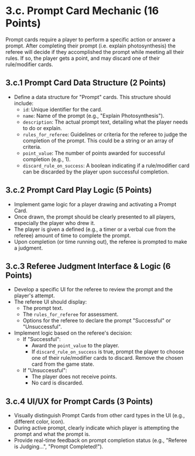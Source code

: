 # 3.c. Prompt Card Mechanic (16 Points)

Prompt cards require a player to perform a specific action or answer a prompt. After completing their prompt (i.e. explain photosynthesis) the referee will decide if they accomplished the prompt while meeting all their rules. If so, the player gets a point, and may discard one of their rule/modifier cards.

## 3.c.1 Prompt Card Data Structure (2 Points)
*   Define a data structure for "Prompt" cards. This structure should include:
    *   `id`: Unique identifier for the card.
    *   `name`: Name of the prompt (e.g., "Explain Photosynthesis").
    *   `description`: The actual prompt text, detailing what the player needs to do or explain.
    *   `rules_for_referee`: Guidelines or criteria for the referee to judge the completion of the prompt. This could be a string or an array of criteria.
    *   `point_value`: The number of points awarded for successful completion (e.g., 1).
    *   `discard_rule_on_success`: A boolean indicating if a rule/modifier card can be discarded by the player upon successful completion.

## 3.c.2 Prompt Card Play Logic (5 Points)
*   Implement game logic for a player drawing and activating a Prompt Card.
*   Once drawn, the prompt should be clearly presented to all players, especially the player who drew it.
*   The player is given a defined (e.g., a timer or a verbal cue from the referee) amount of time to complete the prompt.
*   Upon completion (or time running out), the referee is prompted to make a judgment.

## 3.c.3 Referee Judgment Interface & Logic (6 Points)
*   Develop a specific UI for the referee to review the prompt and the player's attempt.
*   The referee UI should display:
    *   The prompt text.
    *   The `rules_for_referee` for assessment.
    *   Options for the referee to declare the prompt "Successful" or "Unsuccessful".
*   Implement logic based on the referee's decision:
    *   If "Successful":
        *   Award the `point_value` to the player.
        *   If `discard_rule_on_success` is true, prompt the player to choose one of their rule/modifier cards to discard. Remove the chosen card from the game state.
    *   If "Unsuccessful":
        *   The player does not receive points.
        *   No card is discarded.

## 3.c.4 UI/UX for Prompt Cards (3 Points)
*   Visually distinguish Prompt Cards from other card types in the UI (e.g., different color, icon).
*   During active prompt, clearly indicate which player is attempting the prompt and what the prompt is.
*   Provide real-time feedback on prompt completion status (e.g., "Referee is Judging...", "Prompt Completed!").